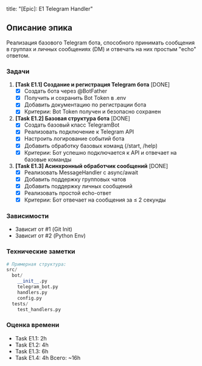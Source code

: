 title: "[Epic]: E1 Telegram Handler"

## Описание эпика
Реализация базового Telegram бота, способного принимать сообщения в группах и личных сообщениях (DM) и отвечать на них простым "echo" ответом.

### Задачи
1. **[Task E1.1] Создание и регистрация Telegram бота** [DONE]
   - [x] Создать бота через @BotFather
   - [x] Получить и сохранить Bot Token в .env
   - [x] Добавить документацию по регистрации бота
   - [x] Критерии: Bot Token получен и безопасно сохранен

2. **[Task E1.2] Базовая структура бота** [DONE]
   - [x] Создать базовый класс TelegramBot
   - [x] Реализовать подключение к Telegram API
   - [x] Настроить логирование событий бота
   - [x] Добавить обработку базовых команд (/start, /help)
   - [x] Критерии: Бот успешно подключается к API и отвечает на базовые команды

3. **[Task E1.3] Асинхронный обработчик сообщений** [DONE]
   - [x] Реализовать MessageHandler с async/await
   - [x] Добавить поддержку групповых чатов
   - [x] Добавить поддержку личных сообщений
   - [x] Реализовать простой echo-ответ
   - [x] Критерии: Бот отвечает на сообщения за ≤ 2 секунды

### Зависимости
- Зависит от #1 (Git Init)
- Зависит от #2 (Python Env)

### Технические заметки
```python
# Примерная структура:
src/
  bot/
    __init__.py
    telegram_bot.py
    handlers.py
    config.py
  tests/
    test_handlers.py
```

### Оценка времени
- Task E1.1: 2h
- Task E1.2: 4h
- Task E1.3: 6h
- Task E1.4: 4h
Всего: ~16h 